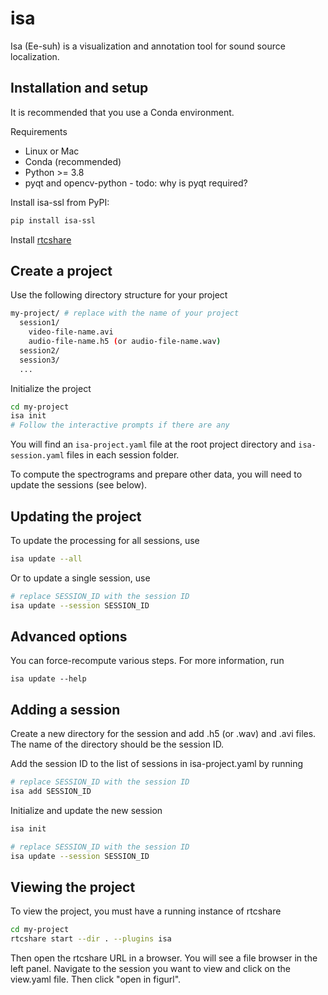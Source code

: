 # isa

Isa (Ee-suh) is a visualization and annotation tool for sound source localization.

## Installation and setup
It is recommended that you use a Conda environment.

Requirements
* Linux or Mac
* Conda (recommended)
* Python >= 3.8
* pyqt and opencv-python - todo: why is pyqt required?

Install isa-ssl from PyPI:

```bash
pip install isa-ssl
```

Install [rtcshare](https://github.com/scratchrealm/rtcshare)

## Create a project

Use the following directory structure for your project

```bash
my-project/ # replace with the name of your project
  session1/
    video-file-name.avi
    audio-file-name.h5 (or audio-file-name.wav)
  session2/
  session3/
  ...
```

Initialize the project

```bash
cd my-project
isa init
# Follow the interactive prompts if there are any
```

You will find an `isa-project.yaml` file at the root project directory and `isa-session.yaml` files in each session folder.

To compute the spectrograms and prepare other data, you will need to update the sessions (see below).

## Updating the project

To update the processing for all sessions, use

```bash
isa update --all
```

Or to update a single session, use

```bash
# replace SESSION_ID with the session ID
isa update --session SESSION_ID
```

## Advanced options

You can force-recompute various steps. For more information, run

```
isa update --help
```

## Adding a session

Create a new directory for the session and add .h5 (or .wav) and .avi files. The name of the directory should be the session ID.

Add the session ID to the list of sessions in isa-project.yaml by running

```bash
# replace SESSION_ID with the session ID
isa add SESSION_ID
```

Initialize and update the new session

```bash
isa init

# replace SESSION_ID with the session ID
isa update --session SESSION_ID
```

## Viewing the project

To view the project, you must have a running instance of rtcshare

```bash
cd my-project
rtcshare start --dir . --plugins isa
```

Then open the rtcshare URL in a browser. You will see a file browser in the left panel. Navigate to the session you want to view and click on the view.yaml file. Then click "open in figurl".